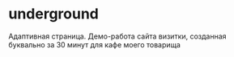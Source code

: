 # underground
Адаптивная страница. Демо-работа сайта визитки, созданная буквально за 30 минут для кафе моего товарища
